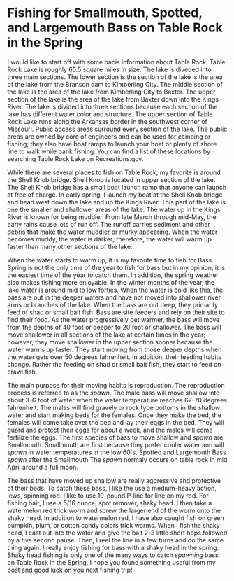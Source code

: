 # Fishing for Smallmouth, Spotted, and Largemouth Bass on Table Rock in the Spring

I would like to start off with some bacis information about Table Rock. Table Rock Lake is roughly 65.5 square miles in size. The lake is diveded into three main sections. The lower section is the section of the lake is the area of the lake from the Branson dam to Kimberling City. The middle section of the lake is the area of the lake from Kimberling City to Baxter. The upper section of the lake is the area of the lake from Baxter down into the Kings River. The lake is divided into three sections because each section of the lake has different water color and structure. The upper section of Table Rock Lake runs along the Arkansas border in the southwest corner of Missouri. Public access areas surround every section of the lake. The public areas are owned by core of engineers and can be used for camping or fishing; they also have boat ramps to launch your boat or plenty of shore line to walk while bank fishing. You can find a list of these locations by searching Table Rock Lake on Recreations.gov. 

While there are several places to fish on Table Rock, my favorite is around the Shell Knob bridge. Shell Knob is located in upper section of the lake. The Shell Knob bridge has a small boat launch ramp that anyone can launch at free of charge. In early spring, I launch my boat at the Shell Knob bridge and head west down the lake and up the Kings River. This part of the lake is one the smaller and shallower areas of the lake. The water up in the Kings River is known for being muddier. From late March through mid-May, the early rains cause lots of run off. The runoff carries sediment and other debris that make the water muddier or murky appearing. When the water becomes muddy, the water is darker; therefore, the water will warm up faster than many other sections of the lake.

When the water starts to warm up, it is my favorite time to fish for Bass. Spring is not the only time of the year to fish for bass but in my opinion, it is the easiest time of the year to catch them. In addition, the spring weather also makes fishing more enjoyable. In the winter months of the year, the lake water is around mid to low forties. When the water is cold like this, the bass are out in the deeper waters and have not moved into shallower river arms or branches of the lake. When the bass are out deep, they primarily feed of shad or small bait fish. Bass are site feeders and rely on their site to find their food. As the water progressively get warmer, the bass will move from the depths of 40 foot or deeper to 20 foot or shallower. The bass will move shallower in all sections of the lake at certain times in the year; however, they move shallower in the upper section sooner because the water warms up faster. They start moving from those deeper depths when the water gets over 50 degrees fahrenheit. In addition, their feeding habits change. Rather the feeding on shad or small bait fish, they start to feed on crawl fish. 

The main purpose for their moving habits is reproduction. The reproduction process is referred to as the *spawn*. The male bass will move shallow into about 3-6 foot of water when the water temperature reaches 67-70 degrees fahrenheit. The males will find gravely or rock type bottoms in the shallow water and start making beds for the females. Once they make the bed, the females will come take over the bed and lay their eggs in the bed. They will guard and protect their eggs for about a week, and the males will come fertilize the eggs. The first species of bass to move shallow and *spawn* are Smallmouth. Smallmouth are first because they prefer cooler water and will *spawn* in water temperatures in the low 60's. Spotted and Largemouth Bass *spawn* after the Smallmouth The *spawn* normaly occurs on table rock in mid April around a full moon.

The bass that have moved up shallow are really aggressive and protective of their beds. To catch these bass, I like the use a medium-heavy action, lews, spinning rod. I like to use 10-pound P-line for line on my rod. For fishing bait, I use a 5/16 ounce, spot remover, shaky head. I then take a watermelon red trick worm and screw the larger end of the worm onto the shaky head. In addition to watermelon red, I have also caught fish on green pumpkin, plum, or cotton candy colors trick worms. When I fish the shaky head, I cast out into the water and give the bait 2-3 little short hops followed by a five second pause. Then, I reel the line in a few turns and do the same thing again. I really enjoy fishing for bass with a shaky head in the spring. Shaky head fishing is only one of the many ways to catch *spawning* bass on Table Rock in the Spring. I hope you found something useful from my post and good luck on you next fishing trip!

